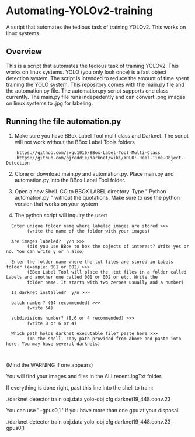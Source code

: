 # Automating-YOLOv2-training

A script that automates the tedious task of training YOLOv2. This works on linux systems


## Overview

This is a script that automates the tedious task of training YOLOv2. This works on linux systems. YOLO (you only look once) is a fast object detection system. The script is intended to reduce the amount of time spent training the YOLO system. This repository comes with the main.py file and the automation.py file. 
The automation.py script supports one class currently.
The main.py file runs indepedently and can convert .png images on linux systems to .jpg for labeling. 


## Running the file automation.py

1) Make sure you have BBox Label Tool mulit class and Darknet. The script will not work without the BBox Label Tools folders
```
    https://github.com/jxgu1016/BBox-Label-Tool-Multi-Class
    https://github.com/pjreddie/darknet/wiki/YOLO:-Real-Time-Object-Detection
```

2) Clone or download main.py and automation.py. Place main.py and automation.py into the BBox Label Tool folder.

3) Open a new Shell. GO to BBOX LABEL directory. Type " Python automation.py " without the quotations. Make sure to use the python version that works on your system

4) The python script will inquiry the user:
  
```
  Enter unique folder name where labeled images are stored >>>
        (write the name of the folder with your images)
       
  Are images labeled?  y/n >>> 
        (did you use BBox to box the objects of interest? Write yes or no. You can write y or n also)
        
  Enter the folder name where the txt files are stored in Labels folder (example: 001 or 002) >>>
        (BBox Label Tool will place the .txt files in a folder called Labels and another one called 001 or 002 or etc. Write the  
        folder name. It starts with two zeroes usually and a number)

  Is darknet installed?  y/n >>>

  batch number? (64 recommended) >>>
        (write 64)
        
  subdivisions number? (8,6,or 4 recommended) >>>
        (write 8 or 6 or 4)
        
  Which path holds darknet executable file? paste here >>>
        (In the shell, copy path provided from above and paste into here. You may have several darknets)
        
        
```

(Mind the WARNING if one appears)


You will find your images and files in the ALLrecentJpgTxt folder.

If everything is done right, past this line into the shell to train:

./darknet detector train obj.data yolo-obj.cfg darknet19_448.conv.23


You can use ' -gpus0,1 ' if you have more than one gpu at your disposal:

./darknet detector train obj.data yolo-obj.cfg darknet19_448.conv.23 -gpus0,1 

